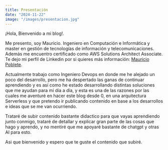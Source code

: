 ```yaml
--- 
title: Presentación
date: "2024-11-22"
image: "/images/presentacion.jpg"
--- 
```


¡Hola, Bienvenido a mi blog!. 

Me presento, soy Mauricio. Ingeniero en Computación e Informática y master en gestión de tecnologías de información y telecomunicaciones. Además me encuentro certificado como AWS Solutions Architect Associate. Te dejo mi perfil de Linkedin por si quieres más información: [Mauricio Poblete](https://linkedin.com/in/mauricio-poblete-carrillo).

Actualmente trabajo como Ingeniero Devops en donde me he alejado un poco del desarrollo, pero me ha despertado las ganas de continuar aprendiendo y es así como he estado desarrollando distintas soluciones que me ayudan para mi día a día, y esta es una de las razones por las cuales me aventuré en hacer este blog desde 0, en una arquitectura Serverless y que pretendo ir publicando contenido en base a los desarrollos e ideas que se me van ocurriendo. 

Trataré de subir contenido bastante didactico para que vayas aprendiendo junto conmigo, trataré de detallar y explicar gran parte de las cosas que hago y aprendo, y no mentiré que me apoyaré bastante de chatgpt y otras AI para esto. 

Asi que bienvenido y espero que te guste el contenido que subiré.